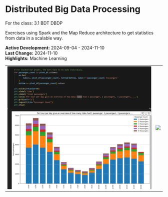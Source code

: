 # Distributed Big Data Processing
For the class: 3.1 BDT DBDP

Exercises using Spark and the Map Reduce architecture to get statistics from data in a scalable way.

**Active Development:** 2024-09-04 - 2024-11-10<br>
**Last Change:** 2024-11-10<br>
**Highlights:** Machine Learning<br>

| | |
| :---: | :---: |
| ![](/Screenshots/1-Spark_Streaming.png) | ![](/Screenshots/.png) |
 
